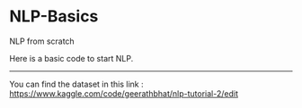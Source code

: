 # NLP-Basics
NLP from scratch

Here is a basic code to start NLP. 

_________________________________
You can find the dataset in this link : 
https://www.kaggle.com/code/geerathbhat/nlp-tutorial-2/edit
